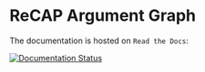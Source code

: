 # ReCAP Argument Graph

The documentation is hosted on `Read the Docs`:

[![Documentation Status](https://readthedocs.org/projects/recap-argument-graph/badge/?version=latest)](https://recap-argument-graph.readthedocs.io/en/latest/?badge=latest)
